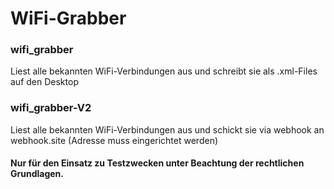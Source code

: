 # WiFi-Grabber

### wifi_grabber
Liest alle bekannten WiFi-Verbindungen aus und schreibt sie als .xml-Files auf den Desktop

### wifi_grabber-V2
Liest alle bekannten WiFi-Verbindungen aus und schickt sie via webhook an webhook.site (Adresse muss eingerichtet werden)

#### Nur für den Einsatz zu Testzwecken unter Beachtung der rechtlichen Grundlagen.
